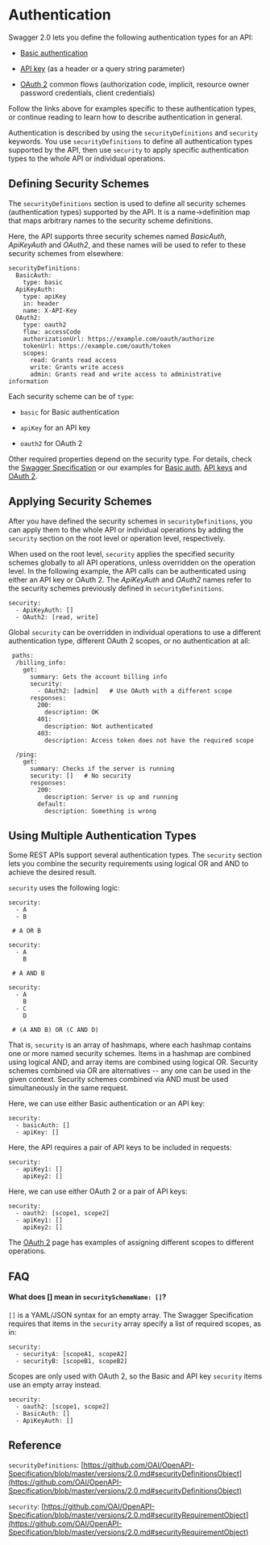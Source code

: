 # Authentication

Swagger 2.0 lets you define the following authentication types for an API:

* [Basic authentication](basic-authentication.md)

* [API key](api-keys.md) (as a header or a query string parameter)

* [OAuth 2](oauth2.md) common flows (authorization code, implicit, resource owner password credentials, client credentials)

Follow the links above for examples specific to these authentication types, or continue reading to learn how to describe authentication in general.

 

Authentication is described by using the `securityDefinitions` and `security` keywords. You use `securityDefinitions` to define all authentication types supported by the API, then use `security` to apply specific authentication types to the whole API or individual operations.

## Defining Security Schemes

The `securityDefinitions` section is used to define all security schemes (authentication types) supported by the API. It is a name->definition map that maps arbitrary names to the security scheme definitions.

Here, the API supports three security schemes named _BasicAuth_, _ApiKeyAuth_ and _OAuth2_, and these names will be used to refer to these security schemes from elsewhere:

``` 
securityDefinitions:
  BasicAuth:
    type: basic
  ApiKeyAuth:
    type: apiKey
    in: header
    name: X-API-Key
  OAuth2:
    type: oauth2
    flow: accessCode
    authorizationUrl: https://example.com/oauth/authorize
    tokenUrl: https://example.com/oauth/token
    scopes:
      read: Grants read access
      write: Grants write access
      admin: Grants read and write access to administrative information
```

Each security scheme can be of `type`:

* `basic` for Basic authentication

* `apiKey` for an API key

* `oauth2` for OAuth 2

Other required properties depend on the security type. For details, check the [Swagger Specification](https://github.com/OAI/OpenAPI-Specification/blob/master/versions/2.0.md#securitySchemeObject) or our examples for [Basic auth](basic-authentication.md), [API keys](api-keys.md) and [OAuth 2](oauth2.md).

## Applying Security Schemes

After you have defined the security schemes in `securityDefinitions`, you can apply them to the whole API or individual operations by adding the `security` section on the root level or operation level, respectively.

When used on the root level, `security` applies the specified security schemes globally to all API operations, unless overridden on the operation level. In the following example, the API calls can be authenticated using either an API key or OAuth 2. The _ApiKeyAuth_ and _OAuth2_ names refer to the security schemes previously defined in `securityDefinitions`.

``` 
security:
  - ApiKeyAuth: []
  - OAuth2: [read, write]
```

Global `security` can be overridden in individual operations to use a different authentication type, different OAuth 2 scopes, or no authentication at all:

``` 
 paths:
  /billing_info:
    get:
      summary: Gets the account billing info
      security:
        - OAuth2: [admin]   # Use OAuth with a different scope
      responses:
        200:
          description: OK
        401:
          description: Not authenticated
        403:
          description: Access token does not have the required scope

  /ping:
    get:
      summary: Checks if the server is running
      security: []   # No security
      responses:
        200:
          description: Server is up and running
        default:
          description: Something is wrong
```

## Using Multiple Authentication Types

Some REST APIs support several authentication types. The `security` section lets you combine the security requirements using logical OR and AND to achieve the desired result.

`security` uses the following logic:

``` 
security:
  - A
  - B

 # A OR B
```

``` 
security:
  - A
    B

 # A AND B
```

``` 
security:
  - A
    B
  - C
    D

 # (A AND B) OR (C AND D)
```

That is, `security` is an array of hashmaps, where each hashmap contains one or more named security schemes. Items in a hashmap are combined using logical AND, and array items are combined using logical OR. Security schemes combined via OR are alternatives -- any one can be used  in the given context. Security schemes combined via AND must be used simultaneously in the same request. 

Here, we can use either Basic authentication or an API key:

``` 
security:
  - basicAuth: []
  - apiKey: []
```

Here, the API requires a pair of API keys to be included in requests:

``` 
security:
  - apiKey1: []
    apiKey2: []
```

Here, we can use either OAuth 2 or a pair of API keys:

``` 
security:
  - oauth2: [scope1, scope2]
  - apiKey1: []
    apiKey2: []
```

The [OAuth 2](oauth2.md) page has examples of assigning different scopes to different operations.

## FAQ

#### What does [] mean in `securitySchemeName: []`?

`[]` is a YAML/JSON syntax for an empty array. The Swagger Specification requires that items in the `security` array specify a list of required scopes, as in:

``` 
security:
  - securityA: [scopeA1, scopeA2]
  - securityB: [scopeB1, scopeB2]
```

Scopes are only used with OAuth 2, so the Basic and API key `security` items use an empty array instead.

``` 
security:
  - oauth2: [scope1, scope2]
  - BasicAuth: []
  - ApiKeyAuth: []

```

## Reference

`securityDefinitions`: [https://github.com/OAI/OpenAPI-Specification/blob/master/versions/2.0.md#securityDefinitionsObject](https://github.com/OAI/OpenAPI-Specification/blob/master/versions/2.0.md#securityDefinitionsObject)

`security`: [https://github.com/OAI/OpenAPI-Specification/blob/master/versions/2.0.md#securityRequirementObject](https://github.com/OAI/OpenAPI-Specification/blob/master/versions/2.0.md#securityRequirementObject)

